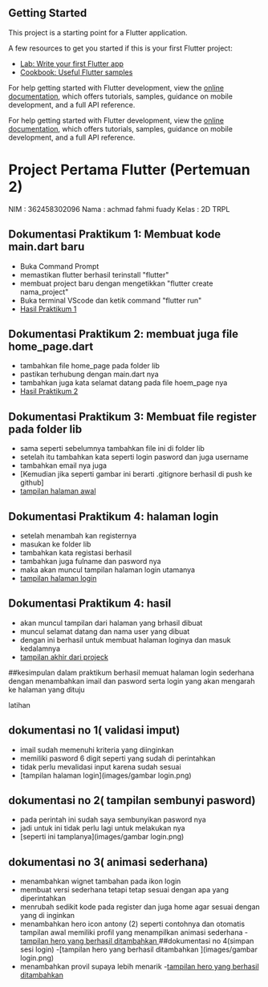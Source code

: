 
## Getting Started

This project is a starting point for a Flutter application.

A few resources to get you started if this is your first Flutter project:

- [Lab: Write your first Flutter app](https://docs.flutter.dev/get-started/codelab)
- [Cookbook: Useful Flutter samples](https://docs.flutter.dev/cookbook)

For help getting started with Flutter development, view the
[online documentation](https://docs.flutter.dev/), which offers tutorials,
samples, guidance on mobile development, and a full API reference.



For help getting started with Flutter development, view the
[online documentation](https://docs.flutter.dev/), which offers tutorials,
samples, guidance on mobile development, and a full API reference.

# Project Pertama Flutter (Pertemuan 2)

NIM : 362458302096
Nama : achmad fahmi fuady
Kelas : 2D TRPL

## Dokumentasi Praktikum 1: Membuat kode main.dart baru
- Buka Command Prompt
- memastikan flutter berhasil terinstall "flutter"
- membuat project baru dengan mengetikkan "flutter create nama_project"
- Buka terminal VScode dan ketik command "flutter run"
- [Hasil Praktikum 1](images/main.dart.png)


## Dokumentasi Praktikum 2: membuat juga file home_page.dart
- tambahkan file home_page pada folder lib
- pastikan terhubung dengan main.dart nya 
- tambahkan juga kata selamat datang pada file hoem_page nya
- [Hasil Praktikum 2](images/home.dart.png)


## Dokumentasi Praktikum 3: Membuat file register pada folder lib 
- sama seperti sebelumnya tambahkan file ini di folder lib 
- setelah itu tambahkan kata seperti login pasword dan juga username
- tambahkan email nya juga 
- [Kemudian jika seperti gambar ini berarti .gitignore berhasil di push ke github]
- [tampilan halaman awal](images/antony.dart.png)


## Dokumentasi Praktikum 4: halaman login 
- setelah menambah kan registernya 
- masukan ke folder lib 
- tambahkan kata registasi berhasil 
- tambahkan juga fulname dan pasword nya
- maka akan muncul tampilan halaman login utamanya
- [tampilan halaman login ](images/antony.png)

## Dokumentasi Praktikum 4: hasil 
- akan muncul tampilan dari halaman yang brhasil dibuat 
- muncul selamat datang dan nama user yang dibuat 
- dengan ini berhasil untuk membuat halaman loginya dan masuk kedalamnya
- [tampilan akhir dari projeck](images/perubahan.png)

##kesimpulan dalam praktikum 
berhasil memuat halaman login sederhana dengan menambahkan imail dan pasword serta
login yang akan mengarah ke halaman yang dituju


latihan 
## dokumentasi no 1( validasi imput)
- imail sudah memenuhi kriteria yang diinginkan 
- memiliki pasword 6 digit seperti yang sudah di perintahkan 
- tidak perlu mevalidasi input karena sudah sesuai 
- [tampilan halaman login](images/gambar login.png)

## dokumentasi no 2( tampilan sembunyi pasword)
- pada perintah ini sudah saya sembunyikan pasword nya 
- jadi untuk ini tidak perlu lagi untuk melakukan nya
- [seperti ini tamplanya](images/gambar login.png)

## dokumentasi no 3( animasi sederhana)
- menambahkan wignet tambahan pada ikon login 
- membuat versi sederhana tetapi tetap sesuai dengan apa yang diperintahkan
- menrubah sedikit kode pada register dan juga home agar sesuai dengan yang di inginkan 
- menambahkan hero icon antony (2) seperti contohnya dan otomatis tampilan awal memiliki profil yang menampilkan animasi sederhana
-[tampilan hero yang berhasil ditambahkan ](images/tampilan.png)
##dokumentasi no 4(simpan sesi login)
-[tampilan hero yang berhasil ditambahkan ](images/gambar login.png)
- menambahkan provil supaya lebih menarik
-[tampilan hero yang berhasil ditambahkan ](images/antony1.png)